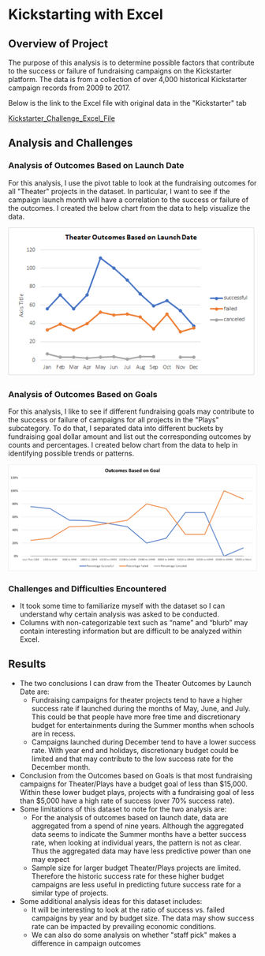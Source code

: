 # Kickstarting with Excel

## Overview of Project
The purpose of this analysis is to determine possible factors that contribute to the success or failure of fundraising campaigns on the Kickstarter platform.  The data is from a collection of over 4,000 historical Kickstarter campaign records from 2009 to 2017.

Below is the link to the Excel file with original data in the "Kickstarter" tab

[Kickstarter_Challenge_Excel_File](Kickstarter_Challenge.xlsx)


## Analysis and Challenges
### Analysis of Outcomes Based on Launch Date
For this analysis, I use the pivot table to look at the fundraising outcomes for all "Theater" projects in the dataset.  In particular, I want to see if the campaign launch month will have a correlation to the success or failure of the outcomes.  I created the below chart from the data to help visualize the data.

![Theater Outcomes by Launch Date](Theater_Outcomes_vs_Launch.png)


### Analysis of Outcomes Based on Goals
For this analysis, I like to see if different fundraising goals may contribute to the success or failure of campaigns for all projects in the "Plays" subcategory.  To do that, I separated data into different buckets by fundraising goal dollar amount and list out the corresponding outcomes by counts and percentages.  I created below chart from the data to help in identifying possible trends or patterns.

<img src="Outcomes_vs_Goals.png" alt="Outcomes_vs_Goals_chart" title="Outcomes_vs_Goals_chart" width="800px">

### Challenges and Difficulties Encountered
- It took some time to familiarize myself with the dataset so I can understand why certain analysis was asked to be conducted.  
- Columns with non-categorizable text such as “name” and “blurb” may contain interesting information but are difficult to be analyzed within Excel.  

## Results
- The two conclusions I can draw from the Theater Outcomes by Launch Date are:
    - Fundraising campaigns for theater projects tend to have a higher success rate if launched during the months of May, June, and July. This could be that people have more free time and discretionary budget for entertainments during the Summer months when schools are in recess.   
    - Campaigns launched during December tend to have a lower success rate.  With year end and holidays, discretionary budget could be limited and that may contribute to the low success rate for the December month.
- Conclusion from the Outcomes based on Goals is that most fundraising campaigns for Theater/Plays have a budget goal of less than $15,000.  Within these lower budget plays, projects with a fundraising goal of less than $5,000 have a high rate of success (over 70% success rate).
- Some limitations of this dataset to note for the two analysis are:
    - For the analysis of outcomes based on launch date, data are aggregated from a spend of nine years.  Although the aggregated data seems to indicate the Summer months have a better success rate, when looking at individual years, the pattern is not as clear.  Thus the aggregated data may have less predictive power than one may expect 
    - Sample size for larger budget Theater/Plays projects are limited. Therefore the historic success rate for these higher budget campaigns are less useful in predicting future success rate for a similar type of projects.
- Some additional analysis ideas for this dataset includes:
    - It will be interesting to look at the ratio of success vs. failed campaigns by year and by budget size.  The data may show success rate can be impacted by prevailing economic conditions.
    - We can also do some analysis on whether "staff pick" makes a difference in campaign outcomes
